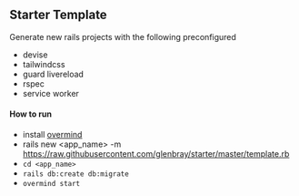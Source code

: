 ## Starter Template

Generate new rails projects with the following preconfigured

- devise
- tailwindcss
- guard livereload
- rspec
- service worker

#### How to run

- install [overmind](https://github.com/DarthSim/overmind)
- rails new <app_name> -m https://raw.githubusercontent.com/glenbray/starter/master/template.rb
- `cd <app_name>`
- `rails db:create db:migrate`
- `overmind start`
